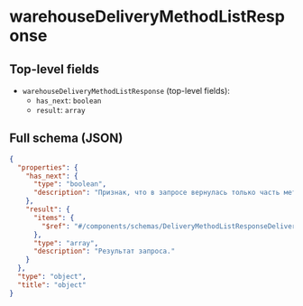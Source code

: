 # warehouseDeliveryMethodListResponse

## Top-level fields
- `warehouseDeliveryMethodListResponse` (top-level fields):
  - `has_next`: `boolean`
  - `result`: `array`

## Full schema (JSON)
```json
{
  "properties": {
    "has_next": {
      "type": "boolean",
      "description": "Признак, что в запросе вернулась только часть методов доставки:\n- `true` — сделайте повторный запрос с новым параметром `offset` для получения остальных методов;\n- `false` — ответ содержит все методы доставки по запросу.\n"
    },
    "result": {
      "items": {
        "$ref": "#/components/schemas/DeliveryMethodListResponseDeliveryMethod"
      },
      "type": "array",
      "description": "Результат запроса."
    }
  },
  "type": "object",
  "title": "object"
}
```

